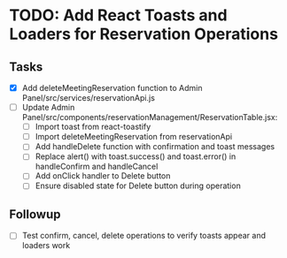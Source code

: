 # TODO: Add React Toasts and Loaders for Reservation Operations

## Tasks
- [x] Add deleteMeetingReservation function to Admin Panel/src/services/reservationApi.js
- [ ] Update Admin Panel/src/components/reservationManagement/ReservationTable.jsx:
  - [ ] Import toast from react-toastify
  - [ ] Import deleteMeetingReservation from reservationApi
  - [ ] Add handleDelete function with confirmation and toast messages
  - [ ] Replace alert() with toast.success() and toast.error() in handleConfirm and handleCancel
  - [ ] Add onClick handler to Delete button
  - [ ] Ensure disabled state for Delete button during operation

## Followup
- [ ] Test confirm, cancel, delete operations to verify toasts appear and loaders work
